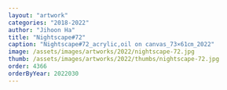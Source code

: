 ```yaml
---
layout: "artwork"
categories: "2018-2022"
author: "Jihoon Ha"
title: "Nightscape#72"
caption: "Nightscape#72_acrylic,oil on canvas_73×61㎝_2022"
image: /assets/images/artworks/2022/nightscape-72.jpg
thumb: /assets/images/artworks/2022/thumbs/nightscape-72.jpg
order: 4366
orderByYear: 2022030
---
```

